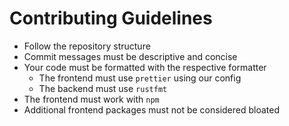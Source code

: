 # Contributing Guidelines
- Follow the repository structure
- Commit messages must be descriptive and concise
- Your code must be formatted with the respective formatter
    - The frontend must use `prettier` using our config
    - The backend must use `rustfmt`
- The frontend must work with `npm`
- Additional frontend packages must not be considered bloated